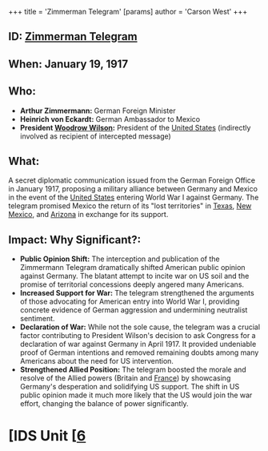 +++
 title = 'Zimmerman Telegram'
[params]
	author = 'Carson West'
+++
## ID: [Zimmerman Telegram](./../zimmerman-telegram/)

## When: January 19, 1917

## Who:
* **Arthur Zimmermann:** German Foreign Minister
* **Heinrich von Eckardt:** German Ambassador to Mexico
* **President [Woodrow Wilson](./../woodrow-wilson/):**  President of the [United States](./../united-states/) (indirectly involved as recipient of intercepted message)

## What:
A secret diplomatic communication issued from the German Foreign Office in January 1917, proposing a military alliance between Germany and Mexico in the event of the [United States](./../united-states/) entering World War I against Germany.  The telegram promised Mexico the return of its "lost territories" in [Texas](./../texas/), [New Mexico](./../new-mexico/), and [Arizona](./../arizona/) in exchange for its support.


## Impact: Why Significant?:
* **Public Opinion Shift:** The interception and publication of the Zimmermann Telegram dramatically shifted American public opinion against Germany.  The blatant attempt to incite war on US soil and the promise of territorial concessions deeply angered many Americans.
* **Increased Support for War:**  The telegram strengthened the arguments of those advocating for American entry into World War I, providing concrete evidence of German aggression and undermining neutralist sentiment.
* **Declaration of War:** While not the sole cause, the telegram was a crucial factor contributing to President Wilson's decision to ask Congress for a declaration of war against Germany in April 1917.  It provided undeniable proof of German intentions and removed remaining doubts among many Americans about the need for US intervention.
* **Strengthened Allied Position:** The telegram boosted the morale and resolve of the Allied powers (Britain and [France](./../france/)) by showcasing Germany's desperation and solidifying US support.  The shift in US public opinion made it much more likely that the US would join the war effort, changing the balance of power significantly.

# [IDS Unit [[6](./../ids-unit-[[6/)